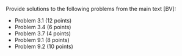 Provide solutions to the following problems from the main text [BV]:

- Problem 3.1 (12 points)
- Problem 3.4 (6 points)
- Problem 3.7 (4 points)
- Problem 9.1 (8 points)
- Problem 9.2 (10 points)
